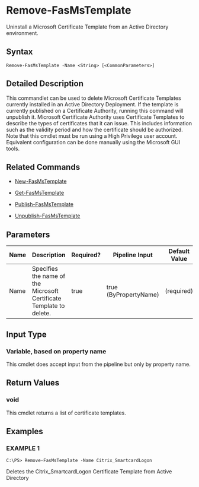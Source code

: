 # Remove-FasMsTemplate

Uninstall a Microsoft Certificate Template from an Active Directory environment.

## Syntax

`Remove-FasMsTemplate -Name <String> [<CommonParameters>]`

## Detailed Description

This commandlet can be used to delete Microsoft Certificate Templates currently installed in an Active Directory Deployment. If the template is currently published on a Certificate Authority, running this command will unpublish it. Microsoft Certificate Authority uses Certificate Templates to describe the types of certificates that it can issue. This includes information such as the validity period and how the certificate should be authorized. Note that this cmdlet must be run using a High Privilege user account. Equivalent configuration can be done manually using the Microsoft GUI tools.

## Related Commands

-  [New-FasMsTemplate](New-FasMsTemplate.md)

-  [Get-FasMsTemplate](Get-FasMsTemplate.md)

-  [Publish-FasMsTemplate](Publish-FasMsTemplate.md)

-  [Unpublish-FasMsTemplate](Unpublish-FasMsTemplate.md)

## Parameters

| Name | Description                                                         | Required? | Pipeline Input        | Default Value |
|------|---------------------------------------------------------------------|-----------|-----------------------|---------------|
| Name | Specifies the name of the Microsoft Certificate Template to delete. | true      | true (ByPropertyName) | (required)    |

## Input Type

### Variable, based on property name

This cmdlet does accept input from the pipeline but only by property name.

## Return Values

### void

This cmdlet returns a list of certificate templates.

## Examples

### EXAMPLE 1

    C:\PS> Remove-FasMsTemplate -Name Citrix_SmartcardLogon

Deletes the Citrix\_SmartcardLogon Certificate Template from Active Directory
